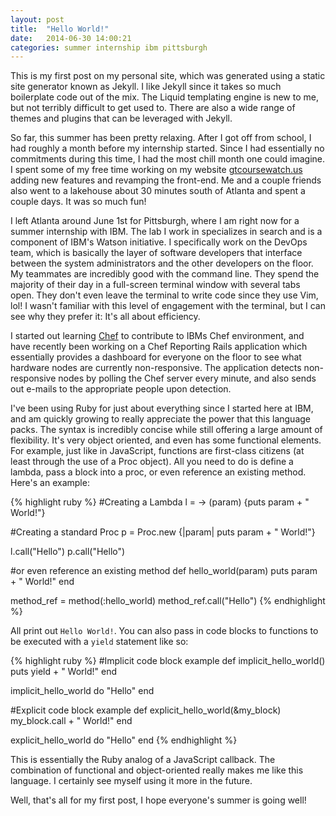 ```yaml
---
layout: post
title:  "Hello World!"
date:   2014-06-30 14:00:21
categories: summer internship ibm pittsburgh
---
```


This is my first post on my personal site, which was generated using a static site generator known as Jekyll. I like Jekyll since it takes so much boilerplate code out of the mix. The Liquid templating engine is new to me, but not terribly difficult to get used to. There are also a wide range of themes and plugins that can be leveraged with Jekyll.

So far, this summer has been pretty relaxing. After I got off from school, I had roughly a month before my internship started. Since I had essentially no commitments during this time, I had the most chill month one could imagine. I spent some of my free time working on my website [gtcoursewatch.us][gtcoursewatch] adding new features and revamping the front-end. Me and a couple friends also went to a lakehouse about 30 minutes south of Atlanta and spent a couple days. It was so much fun!

I left Atlanta around June 1st for Pittsburgh, where I am right now for a summer internship with IBM. The lab I work in specializes in search and is a component of IBM's Watson initiative. I specifically work on the DevOps team, which is basically the layer of software developers that interface between the system administrators and the other developers on the floor. My teammates are incredibly good with the command line. They spend the majority of their day in a full-screen terminal window with several tabs open. They don't even leave the terminal to write code since they use Vim, lol! I wasn't familiar with this level of engagement with the terminal, but I can see why they prefer it: It's all about efficiency.

I started out learning [Chef][chef] to contribute to IBMs Chef environment, and have recently been working on a Chef Reporting Rails application which essentially provides a dashboard for everyone on the floor to see what hardware nodes are currently non-responsive. The application detects non-responsive nodes by polling the Chef server every minute, and also sends out e-mails to the appropriate people upon detection.

I've been using Ruby for just about everything since I started here at IBM, and am quickly growing to really appreciate the power that this language packs. The syntax is incredibly concise while still offering a large amount of flexibility. It's very object oriented, and even has some functional elements. For example, just like in JavaScript, functions are first-class citizens (at least through the use of a Proc object). All you need to do is define a lambda, pass a block into a proc, or even reference an existing method. Here's an example:

{% highlight ruby %}
#Creating a Lambda
l = -> (param) {puts param + " World!"}

#Creating a standard Proc
p = Proc.new {|param| puts param + " World!"}

l.call("Hello")
p.call("Hello")

#or even reference an existing method
def hello_world(param)
  puts param + " World!"
end

method_ref = method(:hello_world)
method_ref.call("Hello")
{% endhighlight %}

All print out ```Hello World!```. You can also pass in code blocks to functions to be executed with a ```yield``` statement like so:

{% highlight ruby %}
#Implicit code block example
def implicit_hello_world()
  puts yield + " World!"
end

implicit_hello_world do
  "Hello"
end

#Explicit code block example
def explicit_hello_world(&my_block)
  my_block.call + " World!"
end

explicit_hello_world do
  "Hello"
end
{% endhighlight %}

This is essentially the Ruby analog of a JavaScript callback. The combination of functional and object-oriented really makes me like this language. I certainly see myself using it more in the future. 

Well, that's all for my first post, I hope everyone's summer is going well!

[gtcoursewatch]: http://gtcoursewatch.us
[chef]: http://www.getchef.com/